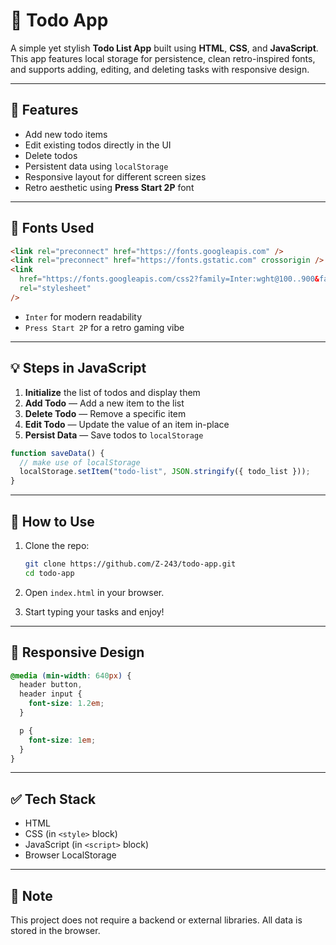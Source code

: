 # 📝 Todo App

A simple yet stylish **Todo List App** built using **HTML**, **CSS**, and **JavaScript**. This app features local storage for persistence, clean retro-inspired fonts, and supports adding, editing, and deleting tasks with responsive design.

---

## 🌟 Features

- Add new todo items
- Edit existing todos directly in the UI
- Delete todos
- Persistent data using `localStorage`
- Responsive layout for different screen sizes
- Retro aesthetic using **Press Start 2P** font

---

## 🎨 Fonts Used

```html
<link rel="preconnect" href="https://fonts.googleapis.com" />
<link rel="preconnect" href="https://fonts.gstatic.com" crossorigin />
<link
  href="https://fonts.googleapis.com/css2?family=Inter:wght@100..900&family=Press+Start+2P&display=swap"
  rel="stylesheet"
/>
```

- `Inter` for modern readability
- `Press Start 2P` for a retro gaming vibe

---

## 💡 Steps in JavaScript

1. **Initialize** the list of todos and display them
2. **Add Todo** — Add a new item to the list
3. **Delete Todo** — Remove a specific item
4. **Edit Todo** — Update the value of an item in-place
5. **Persist Data** — Save todos to `localStorage`

```js
function saveData() {
  // make use of localStorage
  localStorage.setItem("todo-list", JSON.stringify({ todo_list }));
}
```

---

## 📁 How to Use

1. Clone the repo:
   ```bash
   git clone https://github.com/Z-243/todo-app.git
   cd todo-app
   ```

2. Open `index.html` in your browser.

3. Start typing your tasks and enjoy!

---

## 📱 Responsive Design

```css
@media (min-width: 640px) {
  header button,
  header input {
    font-size: 1.2em;
  }

  p {
    font-size: 1em;
  }
}
```

---

## ✅ Tech Stack

- HTML
- CSS (in `<style>` block)
- JavaScript (in `<script>` block)
- Browser LocalStorage

---

## 📌 Note

This project does not require a backend or external libraries. All data is stored in the browser.
